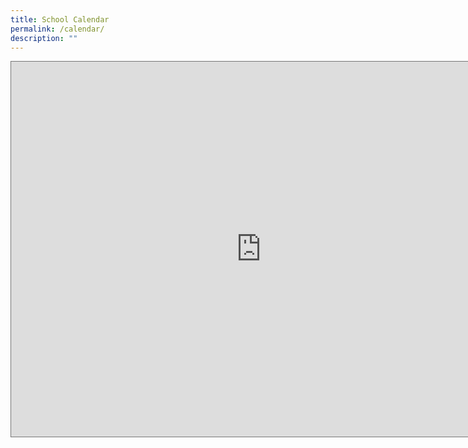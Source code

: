 ```yaml
---
title: School Calendar
permalink: /calendar/
description: ""
---
```

<iframe scrolling="no" frameborder="0" height="600" width="800" style="border:solid 1px #777" src="https://calendar.google.com/calendar/embed?height=600&amp;wkst=1&amp;bgcolor=%23ffffff&amp;ctz=Asia%2FSingapore&amp;showPrint=0&amp;src=Y19mMjg1OWJkMGNmNDU5ZDY0YThlODBiNWRjYTA1YzA2Y2RmNTEyOTdhNTcxZjcxYTUxYTE4OGUxZTE2ZDY1YzBkQGdyb3VwLmNhbGVuZGFyLmdvb2dsZS5jb20&amp;src=ZW4uc2luZ2Fwb3JlI2hvbGlkYXlAZ3JvdXAudi5jYWxlbmRhci5nb29nbGUuY29t&amp;color=%23F6BF26&amp;color=%23B39DDB"></iframe>